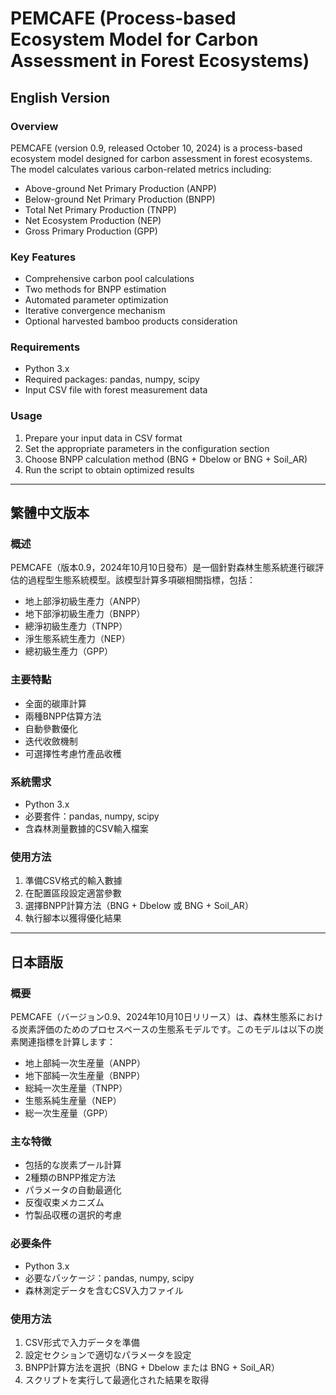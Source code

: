 # PEMCAFE (Process-based Ecosystem Model for Carbon Assessment in Forest Ecosystems)

## English Version

### Overview
PEMCAFE (version 0.9, released October 10, 2024) is a process-based ecosystem model designed for carbon assessment in forest ecosystems. The model calculates various carbon-related metrics including:

- Above-ground Net Primary Production (ANPP)
- Below-ground Net Primary Production (BNPP)
- Total Net Primary Production (TNPP)
- Net Ecosystem Production (NEP)
- Gross Primary Production (GPP)

### Key Features
- Comprehensive carbon pool calculations
- Two methods for BNPP estimation
- Automated parameter optimization
- Iterative convergence mechanism
- Optional harvested bamboo products consideration

### Requirements
- Python 3.x
- Required packages: pandas, numpy, scipy
- Input CSV file with forest measurement data

### Usage
1. Prepare your input data in CSV format
2. Set the appropriate parameters in the configuration section
3. Choose BNPP calculation method (BNG + Dbelow or BNG + Soil_AR)
4. Run the script to obtain optimized results

---

## 繁體中文版本

### 概述
PEMCAFE（版本0.9，2024年10月10日發布）是一個針對森林生態系統進行碳評估的過程型生態系統模型。該模型計算多項碳相關指標，包括：

- 地上部淨初級生產力（ANPP）
- 地下部淨初級生產力（BNPP）
- 總淨初級生產力（TNPP）
- 淨生態系統生產力（NEP）
- 總初級生產力（GPP）

### 主要特點
- 全面的碳庫計算
- 兩種BNPP估算方法
- 自動參數優化
- 迭代收斂機制
- 可選擇性考慮竹產品收穫

### 系統需求
- Python 3.x
- 必要套件：pandas, numpy, scipy
- 含森林測量數據的CSV輸入檔案

### 使用方法
1. 準備CSV格式的輸入數據
2. 在配置區段設定適當參數
3. 選擇BNPP計算方法（BNG + Dbelow 或 BNG + Soil_AR）
4. 執行腳本以獲得優化結果

---

## 日本語版

### 概要
PEMCAFE（バージョン0.9、2024年10月10日リリース）は、森林生態系における炭素評価のためのプロセスベースの生態系モデルです。このモデルは以下の炭素関連指標を計算します：

- 地上部純一次生産量（ANPP）
- 地下部純一次生産量（BNPP）
- 総純一次生産量（TNPP）
- 生態系純生産量（NEP）
- 総一次生産量（GPP）

### 主な特徴
- 包括的な炭素プール計算
- 2種類のBNPP推定方法
- パラメータの自動最適化
- 反復収束メカニズム
- 竹製品収穫の選択的考慮

### 必要条件
- Python 3.x
- 必要なパッケージ：pandas, numpy, scipy
- 森林測定データを含むCSV入力ファイル

### 使用方法
1. CSV形式で入力データを準備
2. 設定セクションで適切なパラメータを設定
3. BNPP計算方法を選択（BNG + Dbelow または BNG + Soil_AR）
4. スクリプトを実行して最適化された結果を取得
